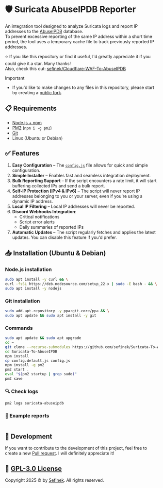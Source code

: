 # 🛡️ Suricata AbuseIPDB Reporter
An integration tool designed to analyze Suricata logs and report IP addresses to the [AbuseIPDB](https://www.abuseipdb.com) database.  
To prevent excessive reporting of the same IP address within a short time period, the tool uses a temporary cache file to track previously reported IP addresses.

⭐ If you like this repository or find it useful, I'd greatly appreciate it if you could give it a star. Many thanks!  
Also, check this out: [sefinek/Cloudflare-WAF-To-AbuseIPDB](https://github.com/sefinek/Cloudflare-WAF-To-AbuseIPDB)

> [!IMPORTANT]
> - If you'd like to make changes to any files in this repository, please start by creating a [public fork](https://github.com/sefinek/Suricata-To-AbuseIPDB/fork).


## 📋 Requirements
- [Node.js + npm](https://gist.github.com/sefinek/fb50041a5f456321d58104bbf3f6e649)
- [PM2](https://www.npmjs.com/package/pm2) (`npm i -g pm2`)
- [Git](https://gist.github.com/sefinek/1de50073ffbbae82fc901506304f0ada)
- Linux (Ubuntu or Debian)


## ✅ Features
1. **Easy Configuration** – The [`config.js`](config.default.js) file allows for quick and simple configuration.
2. **Simple Installer** – Enables fast and seamless integration deployment.
3. **Bulk Reporting Support** – If the script encounters a rate limit, it will start buffering collected IPs and send a bulk report.
4. **Self-IP Protection (IPv4 & IPv6)** – The script will never report IP addresses belonging to you or your server, even if you're using a dynamic IP address.
5. **Local IP Filtering** – Local IP addresses will never be reported.
6. **Discord Webhooks Integration**:
    - Critical notifications
    - Script error alerts
    - Daily summaries of reported IPs
7. **Automatic Updates** – The script regularly fetches and applies the latest updates. You can disable this feature if you'd prefer.


## 📥 Installation (Ubuntu & Debian)

### Node.js installation
```bash
sudo apt install -y curl && \
curl -fsSL https://deb.nodesource.com/setup_22.x | sudo -E bash - && \
sudo apt install -y nodejs
```

### Git installation
```bash
sudo add-apt-repository -y ppa:git-core/ppa && \
sudo apt update && sudo apt install -y git
```

### Commands
```bash
sudo apt update && sudo apt upgrade
cd ~
git clone --recurse-submodules https://github.com/sefinek/Suricata-To-AbuseIPDB.git
cd Suricata-To-AbuseIPDB
npm install
cp config.default.js config.js
npm install -g pm2
pm2 start .
eval "$(pm2 startup | grep sudo)"
pm2 save
```

### 🔍 Check logs
```bash
pm2 logs suricata-abuseipdb
```

### 📄 Example reports
```text

```


## 🤝 Development
If you want to contribute to the development of this project, feel free to create a new [Pull request](https://github.com/sefinek/Suricata-To-AbuseIPDB/pulls). I will definitely appreciate it!


## 🔑 [GPL-3.0 License](LICENSE)
Copyright 2025 © by [Sefinek](https://sefinek.net). All rights reserved.